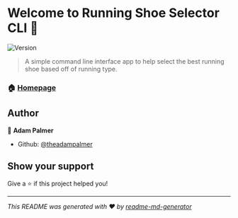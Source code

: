 # Welcome to Running Shoe Selector CLI 👋
![Version](https://img.shields.io/badge/version-1.0.0-blue.svg?cacheSeconds=2592000)

> A simple command line interface app to help select the best running shoe based off of running type.

### 🏠 [Homepage](https://github.com/theadampalmer/running-shoe-selector-CLI)

## Author

👤 **Adam Palmer**

* Github: [@theadampalmer](https://github.com/theadampalmer)

## Show your support

Give a ⭐️ if this project helped you!


***
_This README was generated with ❤️ by [readme-md-generator](https://github.com/kefranabg/readme-md-generator)_
